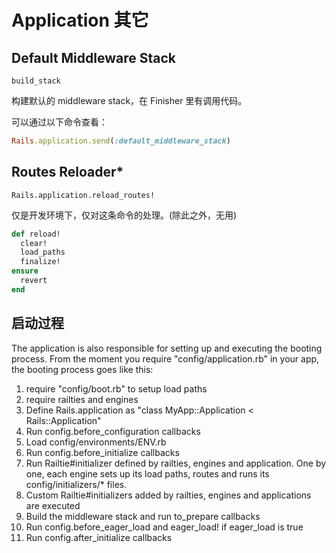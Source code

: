 # Application 其它

## Default Middleware Stack

`build_stack`

构建默认的 middleware stack，在 Finisher 里有调用代码。

可以通过以下命令查看：

```ruby
Rails.application.send(:default_middleware_stack)
```

## Routes Reloader*

`Rails.application.reload_routes!`

仅是开发环境下，仅对这条命令的处理。(除此之外，无用)

```ruby
def reload!
  clear!
  load_paths
  finalize!
ensure
  revert
end
```

## 启动过程

The application is also responsible for setting up and executing the booting
process. From the moment you require "config/application.rb" in your app,
the booting process goes like this:

  1)  require "config/boot.rb" to setup load paths<br>
  2)  require railties and engines<br>
  3)  Define Rails.application as "class MyApp::Application < Rails::Application"<br>
  4)  Run config.before_configuration callbacks<br>
  5)  Load config/environments/ENV.rb<br>
  6)  Run config.before_initialize callbacks<br>
  7)  Run Railtie#initializer defined by railties, engines and application.
      One by one, each engine sets up its load paths, routes and runs its config/initializers/* files.<br>
  8)  Custom Railtie#initializers added by railties, engines and applications are executed<br>
  9)  Build the middleware stack and run to_prepare callbacks<br>
  10) Run config.before_eager_load and eager_load! if eager_load is true<br>
  11) Run config.after_initialize callbacks
